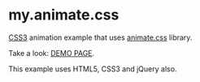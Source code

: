 # my.animate.css
<a href="http://htmlbook.ru/css3">CSS3</a> animation example that uses <a href="https://github.com/daneden/animate.css">animate.css</a> library.

Take a look: <a href="http://w55.webutu.com/my.animate.css/my.animate.html">DEMO PAGE</a>.

This example uses HTML5, CSS3 and jQuery also.
